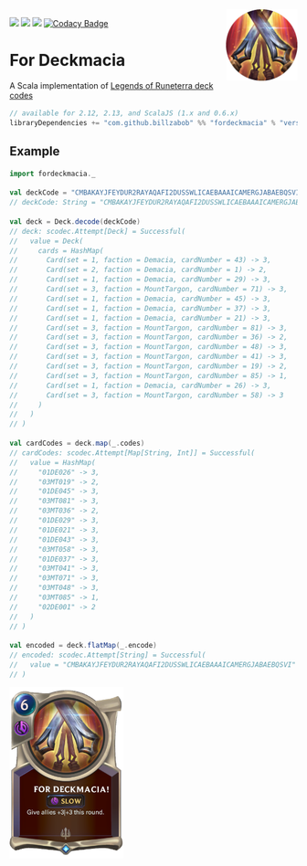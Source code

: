 <img align="right" src="https://github.com/Billzabob/ForDeckmacia/blob/master/core/src/main/resources/demacia.png" height="125px" style="padding-left: 20px"/>

[![](https://github.com/Billzabob/ForDeckmacia/workflows/build/badge.svg)](https://github.com/Billzabob/ForDeckmacia/actions?query=workflow%3Abuild)
[![](https://codecov.io/gh/Billzabob/ForDeckmacia/branch/master/graph/badge.svg)](https://codecov.io/gh/Billzabob/ForDeckmacia)
[![](https://img.shields.io/maven-central/v/com.github.billzabob/fordeckmacia_2.13.svg?color=success)](https://mvnrepository.com/artifact/com.github.billzabob/fordeckmacia)
[![Codacy Badge](https://app.codacy.com/project/badge/Grade/04e1b66676f54bb18bddad9f2de7145f)](https://www.codacy.com/manual/Billzabob/ForDeckmacia?utm_source=github.com&amp;utm_medium=referral&amp;utm_content=Billzabob/ForDeckmacia&amp;utm_campaign=Badge_Grade)

# For Deckmacia

A Scala implementation of [Legends of Runeterra deck codes](https://developer.riotgames.com/docs/lor#deck-codes)

```scala
// available for 2.12, 2.13, and ScalaJS (1.x and 0.6.x)
libraryDependencies += "com.github.billzabob" %% "fordeckmacia" % "version"
```

## Example

```scala
import fordeckmacia._

val deckCode = "CMBAKAYJFEYDUR2RAYAQAFI2DUSSWLICAEBAAAICAMERGJABAEBQSVI"
// deckCode: String = "CMBAKAYJFEYDUR2RAYAQAFI2DUSSWLICAEBAAAICAMERGJABAEBQSVI"

val deck = Deck.decode(deckCode)
// deck: scodec.Attempt[Deck] = Successful(
//   value = Deck(
//     cards = HashMap(
//       Card(set = 1, faction = Demacia, cardNumber = 43) -> 3,
//       Card(set = 2, faction = Demacia, cardNumber = 1) -> 2,
//       Card(set = 1, faction = Demacia, cardNumber = 29) -> 3,
//       Card(set = 3, faction = MountTargon, cardNumber = 71) -> 3,
//       Card(set = 1, faction = Demacia, cardNumber = 45) -> 3,
//       Card(set = 1, faction = Demacia, cardNumber = 37) -> 3,
//       Card(set = 1, faction = Demacia, cardNumber = 21) -> 3,
//       Card(set = 3, faction = MountTargon, cardNumber = 81) -> 3,
//       Card(set = 3, faction = MountTargon, cardNumber = 36) -> 2,
//       Card(set = 3, faction = MountTargon, cardNumber = 48) -> 3,
//       Card(set = 3, faction = MountTargon, cardNumber = 41) -> 3,
//       Card(set = 3, faction = MountTargon, cardNumber = 19) -> 2,
//       Card(set = 3, faction = MountTargon, cardNumber = 85) -> 1,
//       Card(set = 1, faction = Demacia, cardNumber = 26) -> 3,
//       Card(set = 3, faction = MountTargon, cardNumber = 58) -> 3
//     )
//   )
// )

val cardCodes = deck.map(_.codes)
// cardCodes: scodec.Attempt[Map[String, Int]] = Successful(
//   value = HashMap(
//     "01DE026" -> 3,
//     "03MT019" -> 2,
//     "01DE045" -> 3,
//     "03MT081" -> 3,
//     "03MT036" -> 2,
//     "01DE029" -> 3,
//     "01DE021" -> 3,
//     "01DE043" -> 3,
//     "03MT058" -> 3,
//     "01DE037" -> 3,
//     "03MT041" -> 3,
//     "03MT071" -> 3,
//     "03MT048" -> 3,
//     "03MT085" -> 1,
//     "02DE001" -> 2
//   )
// )

val encoded = deck.flatMap(_.encode)
// encoded: scodec.Attempt[String] = Successful(
//   value = "CMBAKAYJFEYDUR2RAYAQAFI2DUSSWLICAEBAAAICAMERGJABAEBQSVI"
// )
```

<img src="https://github.com/Billzabob/ForDeckmacia/blob/master/core/src/main/resources/ForDeckmacia.png" height="300px"/>
